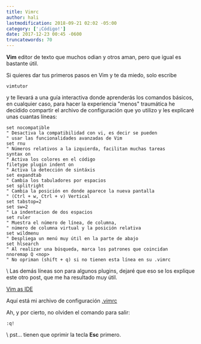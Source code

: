 ```yaml
---
title: Vimrc
author: hali
lastmodification: 2018-09-21 02:02 -05:00
category: ['¡Código!']
date: 2017-12-23 00:45 -0600
truncatewords: 70
---
```


**Vim** editor de texto que muchos odian y otros aman, pero que igual es bastante útil.

Si quieres dar tus primeros pasos en Vim y te da miedo, solo escribe
```shell
vimtutor
```
y te llevará a una guía interactiva donde aprenderás los comandos básicos, en cualquier caso,
para hacer la experiencia "menos" traumática he decidido compartir el archivo de configuración
que yo utilizo y les explicaré unas cuantas líneas:

```viml
set nocompatible
" Desactiva la compatibilidad con vi, es decir se pueden
" usar las funcionalidades avanzadas de Vim
set rnu
" Números relativos a la izquierda, facilitan muchas tareas
syntax on
" Activa los colores en el código
filetype plugin indent on
" Activa la detección de sintáxis
set expandtab
" Cambia los tabuladores por espacios
set splitright
" Cambia la posición en donde aparece la nueva pantalla
" (Ctrl + w, Ctrl + v) Vertical
set tabstop=2
set sw=2
" La indentacion de dos espacios
set ruler
" Muestra el número de línea, de columna,
" número de columna virtual y la posición relativa
set wildmenu
" Despliega un menú muy útil en la parte de abajo
set hlsearch
" Al realizar una búsqueda, marca los patrones que coincidan
nnoremap Q <nop>
" No opriman (shift + q) si no tienen esta línea en su .vimrc
```
\\
Las demás líneas son para algunos plugins, dejaré que eso se los explique
este otro post, que me ha resultado muy útil.

[Vim as IDE](http://yannesposito.com/Scratch/en/blog/Vim-as-IDE/)

Aquí está mi archivo de configuración
[.vimrc](https://github.com/halivert/vimrc)

Ah, y por cierto, no olviden el comando para salir:

```viml
:q!
```
\\
pst... tienen que oprimir la tecla **Esc** primero.

